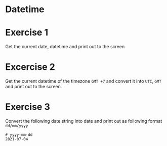 Datetime
===

# Exercise 1

Get the current date, datetime and print out to the screen

# Excercise 2

Get the current datetime of the timezone `GMT +7` and convert it into `UTC`, `GMT` and print out to the screen.

# Exercise 3

Convert the following date string into date and print out as following format `dd/mm/yyyy`

```
# yyyy-mm-dd
2021-07-04
```